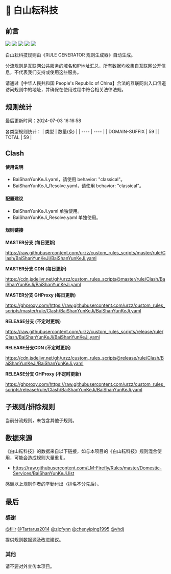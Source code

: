 # 🧸 白山耘科技

## 前言

![](https://shields.io/badge/-移除重复规则-ff69b4) ![](https://shields.io/badge/-DOMAIN与DOMAIN--SUFFIX合并-green) ![](https://shields.io/badge/-DOMAIN--SUFFIX间合并-critical) ![](https://shields.io/badge/-DOMAIN--SUFFIX与DOMAIN--KEYWORD合并-blue) ![](https://shields.io/badge/-IP--CIDR(6)合并-blueviolet) 

白山耘科技规则由《RULE GENERATOR 规则生成器》自动生成。

分流规则是互联网公共服务的域名和IP地址汇总，所有数据均收集自互联网公开信息，不代表我们支持或使用这些服务。

请通过【中华人民共和国 People's Republic of China】合法的互联网出入口信道访问规则中的地址，并确保在使用过程中符合相关法律法规。

## 规则统计

最后更新时间：2024-07-03 16:16:58

各类型规则统计：
| 类型 | 数量(条)  | 
| ---- | ----  |
| DOMAIN-SUFFIX | 59  | 
| TOTAL | 59  | 


## Clash 

#### 使用说明
- BaiShanYunKeJi.yaml，请使用 behavior: "classical"。
- BaiShanYunKeJi_Resolve.yaml，请使用 behavior: "classical"。

#### 配置建议
- BaiShanYunKeJi.yaml 单独使用。
- BaiShanYunKeJi_Resolve.yaml 单独使用。

#### 规则链接
**MASTER分支 (每日更新)**

https://raw.githubusercontent.com/urzz/custom_rules_scripts/master/rule/Clash/BaiShanYunKeJi/BaiShanYunKeJi.yaml

**MASTER分支 CDN (每日更新)**

https://cdn.jsdelivr.net/gh/urzz/custom_rules_scripts@master/rule/Clash/BaiShanYunKeJi/BaiShanYunKeJi.yaml

**MASTER分支 GHProxy (每日更新)**

https://ghproxy.com/https://raw.githubusercontent.com/urzz/custom_rules_scripts/master/rule/Clash/BaiShanYunKeJi/BaiShanYunKeJi.yaml

**RELEASE分支 (不定时更新)**

https://raw.githubusercontent.com/urzz/custom_rules_scripts/release/rule/Clash/BaiShanYunKeJi/BaiShanYunKeJi.yaml

**RELEASE分支CDN (不定时更新)**

https://cdn.jsdelivr.net/gh/urzz/custom_rules_scripts@release/rule/Clash/BaiShanYunKeJi/BaiShanYunKeJi.yaml

**RELEASE分支 GHProxy (不定时更新)**

https://ghproxy.com/https://raw.githubusercontent.com/urzz/custom_rules_scripts/release/rule/Clash/BaiShanYunKeJi/BaiShanYunKeJi.yaml

## 子规则/排除规则


当前分流规则，未包含其他子规则。

## 数据来源

《白山耘科技》的数据来自以下链接，如与本项目的《白山耘科技》规则混合使用，可能会造成规则大量重复。

- https://raw.githubusercontent.com/LM-Firefly/Rules/master/Domestic-Services/BaiShanYunKeJi.list


感谢以上规则作者的辛勤付出（排名不分先后）。

## 最后

### 感谢

[@fiiir](https://github.com/fiiir) [@Tartarus2014](https://github.com/Tartarus2014) [@zjcfynn](https://github.com/zjcfynn) [@chenyiping1995](https://github.com/chenyiping1995) [@vhdj](https://github.com/vhdj)

提供规则数据源及改进建议。

### 其他

请不要对外宣传本项目。